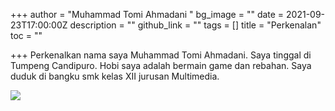 +++
author = "Muhammad Tomi Ahmadani "
bg_image = ""
date = 2021-09-23T17:00:00Z
description = ""
github_link = ""
tags = []
title = "Perkenalan"
toc = ""

+++
Perkenalkan nama saya Muhammad Tomi Ahmadani. Saya tinggal di Tumpeng Candipuro. Hobi saya adalah bermain game dan rebahan. Saya duduk di bangku smk kelas XII jurusan Multimedia.

![](/uploads/picsart_09-13-05-44-14.jpg)